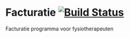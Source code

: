 # Facturatie [![Build Status](https://travis-ci.com/kevin1232sn1/Facturatie.IVH11.svg?token=L1cF2nfpgAqh6yotJJop&branch=master)](https://travis-ci.com/kevin1232sn1/Facturatie.IVH11) 
Facturatie programma voor fysiotherapeuten 
